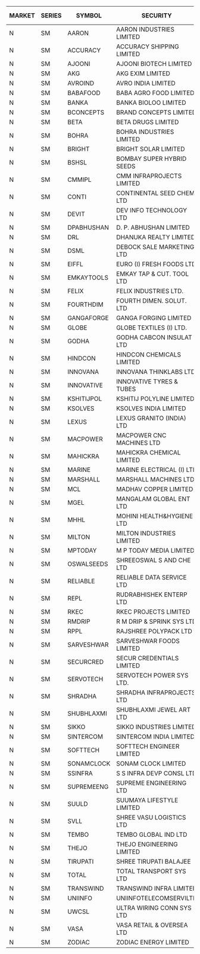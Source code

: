 


| MARKET | SERIES | SYMBOL | SECURITY | PREV CL PR | OPEN PRICE | HIGH PRICE | LOW PRICE | CLOSE PRICE | NET TRDVAL | NET TRDQTY | CORP IND | HI 52 WK | LO 52 WK |
| ----- | ----- | ----- | ----- | ----- | ----- | ----- | ----- | ----- | ----- | ----- | ----- | ----- | ----- |
| N | SM | AARON | AARON INDUSTRIES LIMITED | 44.45 | 44.60 | 44.60 | 44.60 | 44.60 | 588720.00 | 13200 |  | 53.50 | 40.00 |
| N | SM | ACCURACY | ACCURACY SHIPPING LIMITED | 40.25 | 40.30 | 40.35 | 40.00 | 40.00 | 321920.00 | 8000 |  | 41.50 | 12.35 |
| N | SM | AJOONI | AJOONI BIOTECH LIMITED | 22.60 | 23.30 | 23.50 | 21.55 | 23.45 | 2313000.00 | 100000 |  | 23.50 | 6.35 |
| N | SM | AKG | AKG EXIM LIMITED | 40.70 | 40.50 | 40.50 | 40.50 | 40.50 | 162000.00 | 4000 |  | 41.00 | 30.00 |
| N | SM | AVROIND | AVRO INDIA LIMITED | 48.00 | 48.00 | 48.00 | 48.00 | 48.00 | 192000.00 | 4000 |  | 63.20 | 35.00 |
| N | SM | BABAFOOD | BABA AGRO FOOD LIMITED | 63.45 | 66.50 | 66.50 | 66.00 | 66.50 | 398000.00 | 6000 |  | 70.00 | 35.20 |
| N | SM | BANKA | BANKA BIOLOO LIMITED | 80.90 | 84.90 | 84.90 | 84.90 | 84.90 | 101880.00 | 1200 |  | 94.90 | 56.75 |
| N | SM | BCONCEPTS | BRAND CONCEPTS LIMITED | 15.45 | 14.70 | 14.70 | 14.70 | 14.70 | 44100.00 | 3000 |  | 35.95 | 13.70 |
| N | SM | BETA | BETA DRUGS LIMITED | 95.00 | 98.20 | 102.00 | 96.05 | 97.30 | 1568200.00 | 16000 |  | 104.60 | 37.00 |
| N | SM | BOHRA | BOHRA INDUSTRIES LIMITED | 1.85 | 1.85 | 1.85 | 1.85 | 1.85 | 3700.00 | 2000 |  | 5.00 | .35 |
| N | SM | BRIGHT | BRIGHT SOLAR LIMITED | 10.65 | 10.15 | 10.15 | 10.15 | 10.15 | 60900.00 | 6000 |  | 19.90 | 4.70 |
| N | SM | BSHSL | BOMBAY SUPER HYBRID SEEDS | 109.90 | 111.00 | 120.50 | 108.10 | 120.50 | 1493460.00 | 13200 | XO | 134.05 | 85.70 |
| N | SM | CMMIPL | CMM INFRAPROJECTS LIMITED | 3.00 | 3.10 | 3.15 | 2.90 | 3.15 | 27450.00 | 9000 |  | 9.25 | 2.40 |
| N | SM | CONTI | CONTINENTAL SEED CHEM LTD | 6.30 | 6.60 | 6.60 | 6.60 | 6.60 | 21997.80 | 3333 |  | 102.20 | 5.55 |
| N | SM | DEVIT | DEV INFO TECHNOLOGY LTD | 110.00 | 113.00 | 113.00 | 108.00 | 108.00 | 659250.00 | 6000 |  | 120.00 | 57.00 |
| N | SM | DPABHUSHAN | D. P. ABHUSHAN LIMITED | 69.00 | 73.00 | 74.95 | 70.00 | 70.00 | 2022400.00 | 28000 |  | 78.00 | 37.50 |
| N | SM | DRL | DHANUKA REALTY LIMITED | 7.60 | 7.50 | 7.50 | 7.50 | 7.50 | 90000.00 | 12000 |  | 7.60 | 7.25 |
| N | SM | DSML | DEBOCK SALE MARKETING LTD | 6.95 | 7.25 | 7.25 | 7.25 | 7.25 | 43500.00 | 6000 |  | 8.35 | 3.50 |
| N | SM | EIFFL | EURO (I) FRESH FOODS LTD | 90.50 | 90.70 | 91.00 | 90.70 | 91.00 | 290720.00 | 3200 |  | 131.00 | 71.00 |
| N | SM | EMKAYTOOLS | EMKAY TAP & CUT. TOOL LTD | 61.75 | 62.20 | 62.20 | 62.20 | 62.20 | 485160.00 | 7800 |  | 164.75 | 58.65 |
| N | SM | FELIX | FELIX INDUSTRIES LTD. | 23.00 | 23.00 | 23.00 | 23.00 | 23.00 | 92000.00 | 4000 |  | 25.40 | 10.80 |
| N | SM | FOURTHDIM | FOURTH DIMEN. SOLUT. LTD | 6.20 | 5.90 | 6.50 | 5.90 | 6.50 | 25400.00 | 4000 |  | 16.25 | 5.30 |
| N | SM | GANGAFORGE | GANGA FORGING LIMITED | 12.30 | 12.30 | 12.60 | 12.30 | 12.60 | 149400.00 | 12000 |  | 18.75 | 8.70 |
| N | SM | GLOBE | GLOBE TEXTILES (I) LTD. | 48.05 | 50.45 | 50.50 | 50.45 | 50.50 | 201900.00 | 4000 |  | 60.25 | 18.00 |
| N | SM | GODHA | GODHA CABCON INSULAT LTD | 23.70 | 24.25 | 24.85 | 24.25 | 24.65 | 493200.00 | 20000 |  | 30.85 | 10.95 |
| N | SM | HINDCON | HINDCON CHEMICALS LIMITED | 16.75 | 17.00 | 17.00 | 17.00 | 17.00 | 136000.00 | 8000 |  | 17.70 | 8.05 |
| N | SM | INNOVANA | INNOVANA THINKLABS LTD. | 106.25 | 111.55 | 111.55 | 111.55 | 111.55 | 111550.00 | 1000 |  | 326.40 | 73.05 |
| N | SM | INNOVATIVE | INNOVATIVE TYRES & TUBES | 6.50 | 6.50 | 6.80 | 6.50 | 6.80 | 39900.00 | 6000 |  | 16.25 | 5.40 |
| N | SM | KSHITIJPOL | KSHITIJ POLYLINE LIMITED | 27.50 | 22.00 | 22.00 | 22.00 | 22.00 | 176000.00 | 8000 |  | 37.50 | 19.20 |
| N | SM | KSOLVES | KSOLVES INDIA LIMITED | 133.00 | 125.00 | 125.00 | 125.00 | 125.00 | 150000.00 | 1200 |  | 133.00 | 102.05 |
| N | SM | LEXUS | LEXUS GRANITO (INDIA) LTD | 14.05 | 13.35 | 13.35 | 13.35 | 13.35 | 13350.00 | 1000 |  | 17.35 | 4.55 |
| N | SM | MACPOWER | MACPOWER CNC MACHINES LTD | 48.50 | 50.90 | 50.90 | 47.10 | 50.45 | 906066.00 | 17850 |  | 126.45 | 33.30 |
| N | SM | MAHICKRA | MAHICKRA CHEMICAL LIMITED | 75.05 | 78.30 | 78.30 | 75.20 | 77.05 | 1836300.00 | 24000 |  | 93.50 | 50.15 |
| N | SM | MARINE | MARINE ELECTRICAL (I) LTD | 93.00 | 93.10 | 93.75 | 92.90 | 93.30 | 3164100.00 | 34000 |  | 123.00 | 78.00 |
| N | SM | MARSHALL | MARSHALL MACHINES LTD | 7.85 | 8.60 | 8.60 | 8.60 | 8.60 | 129000.00 | 15000 |  | 24.45 | 4.85 |
| N | SM | MCL | MADHAV COPPER LIMITED | 70.50 | 73.00 | 73.00 | 73.00 | 73.00 | 87600.00 | 1200 |  | 240.00 | 52.10 |
| N | SM | MGEL | MANGALAM GLOBAL ENT LTD | 58.25 | 58.25 | 58.25 | 58.25 | 58.25 | 233000.00 | 4000 |  | 58.90 | 51.05 |
| N | SM | MHHL | MOHINI HEALTH&HYGIENE LTD | 18.25 | 19.15 | 19.15 | 19.15 | 19.15 | 344700.00 | 18000 |  | 22.40 | 11.35 |
| N | SM | MILTON | MILTON INDUSTRIES LIMITED | 12.60 | 13.20 | 13.20 | 12.00 | 12.00 | 163680.00 | 13200 |  | 16.35 | 7.00 |
| N | SM | MPTODAY | M P TODAY MEDIA LIMITED | 14.75 | 14.05 | 14.05 | 14.05 | 14.05 | 28100.00 | 2000 |  | 33.00 | 13.20 |
| N | SM | OSWALSEEDS | SHREEOSWAL S AND CHE LTD | 41.45 | 42.50 | 42.50 | 39.40 | 39.40 | 487800.00 | 12000 |  | 46.75 | 20.10 |
| N | SM | RELIABLE | RELIABLE DATA SERVICE LTD | 28.00 | 27.80 | 29.30 | 27.80 | 29.30 | 270960.00 | 9600 |  | 36.40 | 19.95 |
| N | SM | REPL | RUDRABHISHEK ENTERP LTD | 36.00 | 37.00 | 37.80 | 36.50 | 36.95 | 3344250.00 | 90000 |  | 42.20 | 20.60 |
| N | SM | RKEC | RKEC PROJECTS LIMITED | 42.90 | 43.90 | 43.90 | 42.90 | 42.90 | 129700.00 | 3000 |  | 66.65 | 26.20 |
| N | SM | RMDRIP | R M DRIP & SPRINK SYS LTD | 42.85 | 40.75 | 44.95 | 40.75 | 43.35 | 3961700.00 | 94000 |  | 63.00 | 14.00 |
| N | SM | RPPL | RAJSHREE POLYPACK LTD | 77.15 | 77.15 | 77.15 | 77.15 | 77.15 | 77150.00 | 1000 |  | 108.00 | 47.75 |
| N | SM | SARVESHWAR | SARVESHWAR FOODS LIMITED | 10.95 | 10.80 | 10.95 | 10.45 | 10.50 | 220240.00 | 20800 |  | 38.00 | 8.45 |
| N | SM | SECURCRED | SECUR CREDENTIALS LIMITED | 16.95 | 16.20 | 16.90 | 16.15 | 16.40 | 117810.00 | 7200 |  | 72.00 | 12.15 |
| N | SM | SERVOTECH | SERVOTECH POWER SYS LTD. | 19.90 | 18.95 | 20.25 | 18.95 | 20.20 | 318000.00 | 16000 |  | 21.50 | 6.50 |
| N | SM | SHRADHA | SHRADHA INFRAPROJECTS LTD | 24.20 | 24.20 | 25.40 | 24.00 | 25.40 | 582800.00 | 24000 |  | 51.35 | 21.25 |
| N | SM | SHUBHLAXMI | SHUBHLAXMI JEWEL ART LTD | 20.20 | 20.50 | 20.50 | 20.50 | 20.50 | 20500.00 | 1000 |  | 192.50 | 16.30 |
| N | SM | SIKKO | SIKKO INDUSTRIES LIMITED | 27.45 | 28.00 | 28.00 | 28.00 | 28.00 | 224000.00 | 8000 |  | 31.40 | 18.00 |
| N | SM | SINTERCOM | SINTERCOM INDIA LIMITED | 75.00 | 76.00 | 76.00 | 76.00 | 76.00 | 152000.00 | 2000 |  | 82.65 | 35.55 |
| N | SM | SOFTTECH | SOFTTECH ENGINEER LIMITED | 54.20 | 56.90 | 56.90 | 56.90 | 56.90 | 546240.00 | 9600 |  | 76.25 | 32.45 |
| N | SM | SONAMCLOCK | SONAM CLOCK LIMITED | 47.50 | 48.50 | 48.50 | 48.50 | 48.50 | 145500.00 | 3000 |  | 48.50 | 30.80 |
| N | SM | SSINFRA | S S INFRA DEVP CONSL LTD | 7.90 | 7.55 | 7.55 | 7.55 | 7.55 | 45300.00 | 6000 |  | 17.20 | 6.90 |
| N | SM | SUPREMEENG | SUPREME ENGINEERING LTD | 16.00 | 16.50 | 16.70 | 16.50 | 16.60 | 265000.00 | 16000 |  | 36.90 | 13.20 |
| N | SM | SUULD | SUUMAYA LIFESTYLE LIMITED | 30.00 | 30.00 | 30.00 | 30.00 | 30.00 | 2880000.00 | 96000 |  | 41.00 | 17.55 |
| N | SM | SVLL | SHREE VASU LOGISTICS LTD | 80.55 | 81.65 | 81.65 | 81.65 | 81.65 | 81650.00 | 1000 |  | 126.95 | 70.00 |
| N | SM | TEMBO | TEMBO GLOBAL IND LTD | 167.00 | 168.00 | 168.00 | 168.00 | 168.00 | 4368000.00 | 26000 |  | 168.00 | 107.00 |
| N | SM | THEJO | THEJO ENGINEERING LIMITED | 552.00 | 560.00 | 570.00 | 560.00 | 570.00 | 907790.00 | 1600 |  | 607.70 | 350.55 |
| N | SM | TIRUPATI | SHREE TIRUPATI BALAJEE | 43.35 | 43.35 | 43.35 | 43.35 | 43.35 | 130050.00 | 3000 |  | 43.35 | 22.40 |
| N | SM | TOTAL | TOTAL TRANSPORT SYS LTD | 22.05 | 21.95 | 22.00 | 21.95 | 22.00 | 923850.00 | 42000 |  | 48.95 | 17.50 |
| N | SM | TRANSWIND | TRANSWIND INFRA LIMITED | 10.10 | 9.60 | 9.60 | 9.60 | 9.60 | 76800.00 | 8000 |  | 12.80 | 2.85 |
| N | SM | UNIINFO | UNIINFOTELECOMSERVILTD | 11.15 | 11.20 | 11.70 | 10.60 | 10.80 | 238200.00 | 22000 |  | 32.15 | 10.60 |
| N | SM | UWCSL | ULTRA WIRING CONN SYS LTD | 23.90 | 22.80 | 24.80 | 22.80 | 24.80 | 190400.00 | 8000 |  | 26.75 | 20.35 |
| N | SM | VASA | VASA RETAIL & OVERSEA LTD | 6.30 | 6.00 | 6.00 | 6.00 | 6.00 | 24000.00 | 4000 |  | 22.00 | 6.00 |
| N | SM | ZODIAC | ZODIAC ENERGY LIMITED | 17.00 | 16.15 | 17.85 | 16.15 | 17.85 | 68000.00 | 4000 |  | 27.50 | 11.25 |



